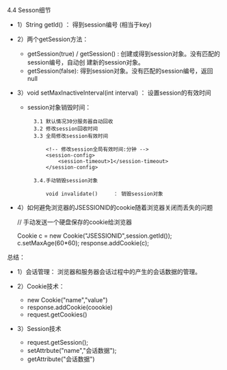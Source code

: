 4.4 Sesson细节

* 1）String getId()  ： 得到session编号 (相当于key)

* 2）两个getSession方法：

	* getSession(true) / getSession()  : 创建或得到session对象。没有匹配的session编号，自动创												建新的session对象。
	* getSession(false):              得到session对象。没有匹配的session编号，返回null
	

* 3）void setMaxInactiveInterval(int interval)  ： 设置session的有效时间
	* session对象销毁时间：
	
			3.1 默认情况30分服务器自动回收
			3.2 修改session回收时间
			3.3 全局修改session有效时间
			
				<!-- 修改session全局有效时间:分钟 -->
				<session-config>
					<session-timeout>1</session-timeout>
				</session-config>
			
			3.4.手动销毁session对象
				
				void invalidate()     ： 销毁session对象
				

* 4）如何避免浏览器的JSESSIONID的cookie随着浏览器关闭而丢失的问题

			
	// 手动发送一个硬盘保存的cookie给浏览器
	 
	Cookie c = new Cookie("JSESSIONID",session.getId());
	c.setMaxAge(60*60);
	response.addCookie(c);



总结：
* 1）会话管理： 浏览器和服务器会话过程中的产生的会话数据的管理。

* 2）Cookie技术：

	* new Cookie("name","value")
	* response.addCookie(coookie)
	* request.getCookies()
	
* 3）Session技术

	* request.getSession();
	* setAttrbute("name","会话数据");
	* getAttribute("会话数据")



